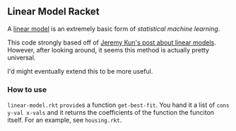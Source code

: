 ## Linear Model Racket
A [linear model](https://en.wikipedia.org/wiki/Linear_model) is an extremely basic form of _statistical machine learning_.

This code strongly based off of [Jeremy Kun's post about linear models](http://jeremykun.com/2013/08/18/linear-regression/). However, after looking around, it seems this method is actually pretty universal.

I'd might eventually extend this to be more useful.

### How to use

`linear-model.rkt` `provide`s a function `get-best-fit`. You hand it a list of `cons y-val x-vals` and it returns the coefficients of the function the funciton itself. For an example, see `housing.rkt`.
